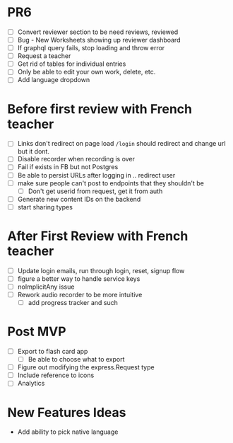 # PR6

- [ ] Convert reviewer section to be need reviews, reviewed
- [ ] Bug - New Worksheets showing up reviewer dashboard
- [ ] If graphql query fails, stop loading and throw error
- [ ] Request a teacher
- [ ] Get rid of tables for individual entries
- [ ] Only be able to edit your own work, delete, etc.
- [ ] Add language dropdown

# Before first review with French teacher
- [ ] Links don't redirect on page load `/login` should redirect and change url but it dont.
- [ ] Disable recorder when recording is over
- [ ] Fail if exists in FB but not Postgres
- [ ] Be able to persist URLs after logging in .. redirect user
- [ ] make sure people can't post to endpoints that they shouldn't be
    - [ ] Don't get userid from request, get it from auth
- [ ] Generate new content IDs on the backend
- [ ] start sharing types
 # After First Review with French teacher

- [ ] Update login emails, run through login, reset, signup flow
- [ ] figure a better way to handle service keys
- [ ] noImplicitAny issue
- [ ] Rework audio recorder to be more intuitive
    - [ ] add progress tracker and such
# Post MVP
- [ ] Export to flash card app
    - [ ] Be able to choose what to export
- [ ] Figure out modifying the express.Request type
- [ ] Include reference to icons
- [ ] Analytics
# New Features Ideas

- Add ability to pick native language
